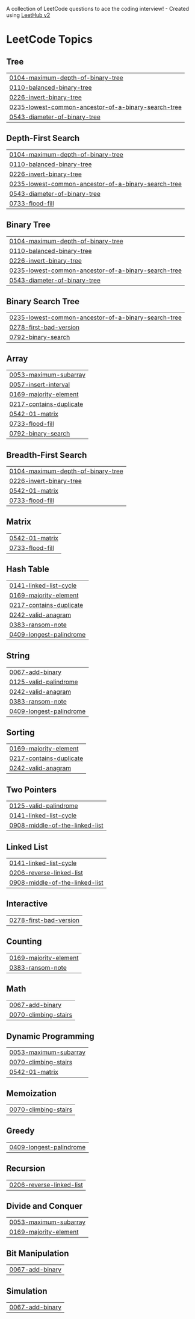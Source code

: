 A collection of LeetCode questions to ace the coding interview! - Created using [LeetHub v2](https://github.com/arunbhardwaj/LeetHub-2.0)
<!---LeetCode Topics Start-->
# LeetCode Topics
## Tree
|  |
| ------- |
| [0104-maximum-depth-of-binary-tree](https://github.com/Meet57/LeetCode/tree/master/0104-maximum-depth-of-binary-tree) |
| [0110-balanced-binary-tree](https://github.com/Meet57/LeetCode/tree/master/0110-balanced-binary-tree) |
| [0226-invert-binary-tree](https://github.com/Meet57/LeetCode/tree/master/0226-invert-binary-tree) |
| [0235-lowest-common-ancestor-of-a-binary-search-tree](https://github.com/Meet57/LeetCode/tree/master/0235-lowest-common-ancestor-of-a-binary-search-tree) |
| [0543-diameter-of-binary-tree](https://github.com/Meet57/LeetCode/tree/master/0543-diameter-of-binary-tree) |
## Depth-First Search
|  |
| ------- |
| [0104-maximum-depth-of-binary-tree](https://github.com/Meet57/LeetCode/tree/master/0104-maximum-depth-of-binary-tree) |
| [0110-balanced-binary-tree](https://github.com/Meet57/LeetCode/tree/master/0110-balanced-binary-tree) |
| [0226-invert-binary-tree](https://github.com/Meet57/LeetCode/tree/master/0226-invert-binary-tree) |
| [0235-lowest-common-ancestor-of-a-binary-search-tree](https://github.com/Meet57/LeetCode/tree/master/0235-lowest-common-ancestor-of-a-binary-search-tree) |
| [0543-diameter-of-binary-tree](https://github.com/Meet57/LeetCode/tree/master/0543-diameter-of-binary-tree) |
| [0733-flood-fill](https://github.com/Meet57/LeetCode/tree/master/0733-flood-fill) |
## Binary Tree
|  |
| ------- |
| [0104-maximum-depth-of-binary-tree](https://github.com/Meet57/LeetCode/tree/master/0104-maximum-depth-of-binary-tree) |
| [0110-balanced-binary-tree](https://github.com/Meet57/LeetCode/tree/master/0110-balanced-binary-tree) |
| [0226-invert-binary-tree](https://github.com/Meet57/LeetCode/tree/master/0226-invert-binary-tree) |
| [0235-lowest-common-ancestor-of-a-binary-search-tree](https://github.com/Meet57/LeetCode/tree/master/0235-lowest-common-ancestor-of-a-binary-search-tree) |
| [0543-diameter-of-binary-tree](https://github.com/Meet57/LeetCode/tree/master/0543-diameter-of-binary-tree) |
## Binary Search Tree
|  |
| ------- |
| [0235-lowest-common-ancestor-of-a-binary-search-tree](https://github.com/Meet57/LeetCode/tree/master/0235-lowest-common-ancestor-of-a-binary-search-tree) |
| [0278-first-bad-version](https://github.com/Meet57/LeetCode/tree/master/0278-first-bad-version) |
| [0792-binary-search](https://github.com/Meet57/LeetCode/tree/master/0792-binary-search) |
## Array
|  |
| ------- |
| [0053-maximum-subarray](https://github.com/Meet57/LeetCode/tree/master/0053-maximum-subarray) |
| [0057-insert-interval](https://github.com/Meet57/LeetCode/tree/master/0057-insert-interval) |
| [0169-majority-element](https://github.com/Meet57/LeetCode/tree/master/0169-majority-element) |
| [0217-contains-duplicate](https://github.com/Meet57/LeetCode/tree/master/0217-contains-duplicate) |
| [0542-01-matrix](https://github.com/Meet57/LeetCode/tree/master/0542-01-matrix) |
| [0733-flood-fill](https://github.com/Meet57/LeetCode/tree/master/0733-flood-fill) |
| [0792-binary-search](https://github.com/Meet57/LeetCode/tree/master/0792-binary-search) |
## Breadth-First Search
|  |
| ------- |
| [0104-maximum-depth-of-binary-tree](https://github.com/Meet57/LeetCode/tree/master/0104-maximum-depth-of-binary-tree) |
| [0226-invert-binary-tree](https://github.com/Meet57/LeetCode/tree/master/0226-invert-binary-tree) |
| [0542-01-matrix](https://github.com/Meet57/LeetCode/tree/master/0542-01-matrix) |
| [0733-flood-fill](https://github.com/Meet57/LeetCode/tree/master/0733-flood-fill) |
## Matrix
|  |
| ------- |
| [0542-01-matrix](https://github.com/Meet57/LeetCode/tree/master/0542-01-matrix) |
| [0733-flood-fill](https://github.com/Meet57/LeetCode/tree/master/0733-flood-fill) |
## Hash Table
|  |
| ------- |
| [0141-linked-list-cycle](https://github.com/Meet57/LeetCode/tree/master/0141-linked-list-cycle) |
| [0169-majority-element](https://github.com/Meet57/LeetCode/tree/master/0169-majority-element) |
| [0217-contains-duplicate](https://github.com/Meet57/LeetCode/tree/master/0217-contains-duplicate) |
| [0242-valid-anagram](https://github.com/Meet57/LeetCode/tree/master/0242-valid-anagram) |
| [0383-ransom-note](https://github.com/Meet57/LeetCode/tree/master/0383-ransom-note) |
| [0409-longest-palindrome](https://github.com/Meet57/LeetCode/tree/master/0409-longest-palindrome) |
## String
|  |
| ------- |
| [0067-add-binary](https://github.com/Meet57/LeetCode/tree/master/0067-add-binary) |
| [0125-valid-palindrome](https://github.com/Meet57/LeetCode/tree/master/0125-valid-palindrome) |
| [0242-valid-anagram](https://github.com/Meet57/LeetCode/tree/master/0242-valid-anagram) |
| [0383-ransom-note](https://github.com/Meet57/LeetCode/tree/master/0383-ransom-note) |
| [0409-longest-palindrome](https://github.com/Meet57/LeetCode/tree/master/0409-longest-palindrome) |
## Sorting
|  |
| ------- |
| [0169-majority-element](https://github.com/Meet57/LeetCode/tree/master/0169-majority-element) |
| [0217-contains-duplicate](https://github.com/Meet57/LeetCode/tree/master/0217-contains-duplicate) |
| [0242-valid-anagram](https://github.com/Meet57/LeetCode/tree/master/0242-valid-anagram) |
## Two Pointers
|  |
| ------- |
| [0125-valid-palindrome](https://github.com/Meet57/LeetCode/tree/master/0125-valid-palindrome) |
| [0141-linked-list-cycle](https://github.com/Meet57/LeetCode/tree/master/0141-linked-list-cycle) |
| [0908-middle-of-the-linked-list](https://github.com/Meet57/LeetCode/tree/master/0908-middle-of-the-linked-list) |
## Linked List
|  |
| ------- |
| [0141-linked-list-cycle](https://github.com/Meet57/LeetCode/tree/master/0141-linked-list-cycle) |
| [0206-reverse-linked-list](https://github.com/Meet57/LeetCode/tree/master/0206-reverse-linked-list) |
| [0908-middle-of-the-linked-list](https://github.com/Meet57/LeetCode/tree/master/0908-middle-of-the-linked-list) |
## Interactive
|  |
| ------- |
| [0278-first-bad-version](https://github.com/Meet57/LeetCode/tree/master/0278-first-bad-version) |
## Counting
|  |
| ------- |
| [0169-majority-element](https://github.com/Meet57/LeetCode/tree/master/0169-majority-element) |
| [0383-ransom-note](https://github.com/Meet57/LeetCode/tree/master/0383-ransom-note) |
## Math
|  |
| ------- |
| [0067-add-binary](https://github.com/Meet57/LeetCode/tree/master/0067-add-binary) |
| [0070-climbing-stairs](https://github.com/Meet57/LeetCode/tree/master/0070-climbing-stairs) |
## Dynamic Programming
|  |
| ------- |
| [0053-maximum-subarray](https://github.com/Meet57/LeetCode/tree/master/0053-maximum-subarray) |
| [0070-climbing-stairs](https://github.com/Meet57/LeetCode/tree/master/0070-climbing-stairs) |
| [0542-01-matrix](https://github.com/Meet57/LeetCode/tree/master/0542-01-matrix) |
## Memoization
|  |
| ------- |
| [0070-climbing-stairs](https://github.com/Meet57/LeetCode/tree/master/0070-climbing-stairs) |
## Greedy
|  |
| ------- |
| [0409-longest-palindrome](https://github.com/Meet57/LeetCode/tree/master/0409-longest-palindrome) |
## Recursion
|  |
| ------- |
| [0206-reverse-linked-list](https://github.com/Meet57/LeetCode/tree/master/0206-reverse-linked-list) |
## Divide and Conquer
|  |
| ------- |
| [0053-maximum-subarray](https://github.com/Meet57/LeetCode/tree/master/0053-maximum-subarray) |
| [0169-majority-element](https://github.com/Meet57/LeetCode/tree/master/0169-majority-element) |
## Bit Manipulation
|  |
| ------- |
| [0067-add-binary](https://github.com/Meet57/LeetCode/tree/master/0067-add-binary) |
## Simulation
|  |
| ------- |
| [0067-add-binary](https://github.com/Meet57/LeetCode/tree/master/0067-add-binary) |
<!---LeetCode Topics End-->